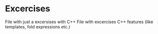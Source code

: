 # Excercises
File with just a excersises with C++
File with excercises C++ features (like templates, fold expressions etc.)
